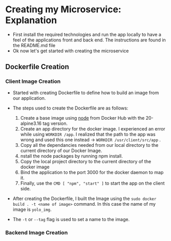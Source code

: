 # Creating my Microservice: Explanation

* First install the required technologies and run the app locally to have a feel of the applications front and back end. The instructions are found in the README.md file
* Ok now let's get started with creating the microservice 

## Dockerfile Creation
### Client Image Creation

* Started with creating Dockerfile to define how to build an image from our application.
* The steps used to create the Dockerfile are as follows:

	1. Create a base image using [node](https://hub.docker.com/_/node) from Docker Hub with the 20-alpine3.16 tag version.
	2. Create an app directory for the docker image. I experienced an error while using `WORKDIR /app`. I realized that the path to the app was wrong and used this one instead -> `WORKDIR /usr/client/src/app` .
	3. Copy all the dependancies needed from our local directory to the current directory of our Docker Image.
	4. nstall the node packages by running npm install.
	5. Copy the local project directory to the current directory of the docker image
	6. Bind the application to the port 3000 for the docker daemon to map it.
	7. Finally, use the `CMD [ "npm", "start" ]` to start the app on the client side.

* After creating the Dockerfile, I built the Image using the `sudo docker build . -t <name of image>` command. In this case the name of my image is `yolo_img`. 
* The `-t` or `--tag` flag is used to set a name  to the image.

### Backend Image Creation

